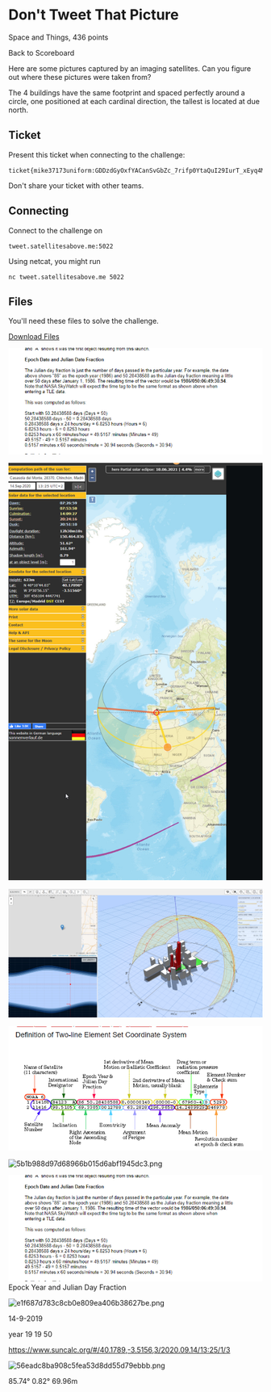 # Don't Tweet That Picture
Space and Things, 436 points

Back to Scoreboard

Here are some pictures captured by an imaging satellites. Can you figure out where these pictures were taken from?

The 4 buildings have the same footprint and spaced perfectly around a circle, one positioned at each cardinal direction, the tallest is located at due north.

## Ticket

Present this ticket when connecting to the challenge:
```
ticket{mike37173uniform:GDDzdGyOxfYACanSvGbZc_7rifp0YtaQuI29IurT_xEyq4MhT5TuwuYKwZgFLkQ8wA}
```
Don't share your ticket with other teams.

## Connecting

Connect to the challenge on 
```
tweet.satellitesabove.me:5022
``` 
Using netcat, you might run 
```
nc tweet.satellitesabove.me 5022
```

## Files

You'll need these files to solve the challenge.

[Download Files](https://github.com/AmieDD/ADDVulcan/blob/master/Space%20and%20Things/Dont%20Tweet%20That%20Picture/tweet-mike37173uniform.tar.bz2)

![](https://github.com/AmieDD/ADDVulcan/blob/master/Space%20and%20Things/Dont%20Tweet%20That%20Picture/Images/epockyear.png)

![](https://github.com/AmieDD/ADDVulcan/blob/master/Space%20and%20Things/Dont%20Tweet%20That%20Picture/Images/solardata.png)

![](https://github.com/AmieDD/ADDVulcan/blob/master/Space%20and%20Things/Dont%20Tweet%20That%20Picture/Images/sun_tweet.png)

![](https://github.com/AmieDD/ADDVulcan/blob/master/Space%20and%20Things/Dont%20Tweet%20That%20Picture/Images/twoline_element.png)

![5b1b988d97d68966b015d6abf1945dc3.png](:/810b1176c8ef40b794d6cc5b6db1b7a8)

![](https://github.com/AmieDD/ADDVulcan/blob/master/Space%20and%20Things/Dont%20Tweet%20That%20Picture/Images/EpockYear_JulianDayFraction.png)
Epock Year and Julian Day Fraction

![e1f687d783c8cb0e809ea406b38627be.png](:/7d282009d2bb4462b5462ddbd0fb2499)


14-9-2019

year 19
19 50

https://www.suncalc.org/#/40.1789,-3.5156,3/2020.09.14/13:25/1/3

![56eadc8ba908c5fea53d8dd55d79ebbb.png](:/95022f6230ab4351a038c5ed17676045)

85.74° 0.82° 69.96m
